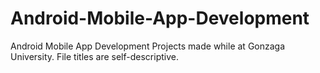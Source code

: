 # Android-Mobile-App-Development
Android Mobile App Development Projects made while at Gonzaga University. File titles are self-descriptive.
